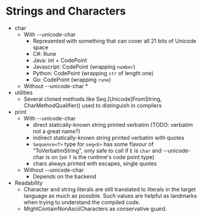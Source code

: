 Strings and Characters
======================

* char
  * With --unicode-char
    * Represented with something that can cover all 21 bits of Unicode space
    * C#: Rune
    * Java: int + CodePoint
    * Javascript: CodePoint (wrapping `number`)
    * Python: CodePoint (wrapping `str` of length one)
    * Go: CodePoint (wrapping `rune`)
  * Without --unicode-char
    * 
* utilities
  * Several cloned methods like Seq.[Unicode]FromString, CharMethodQualifier() used to distinguish in compilers
* print
  * With --unicode-char
    * direct statically-known string printed verbatim (TODO: verbatim not a great name?)
    * indirect statically-known string printed verbatim with quotes
    * `Sequence<T>` type for `seq<E>` has some flavour of "ToVerbatimString", 
      only safe to call if `E` is `char` and --unicode-char is on
      (so `T` is the runtime's code point type)
    * chars always printed with escapes, single quotes
  * Without --unicode-char
    * Depends on the backend
* Readability
  * Character and string literals are still translated to literals in the target language as much as possible.
    Such values are helpful as landmarks when trying to understand the compiled code.
  * MightContainNonAsciiCharacters as conservative guard.